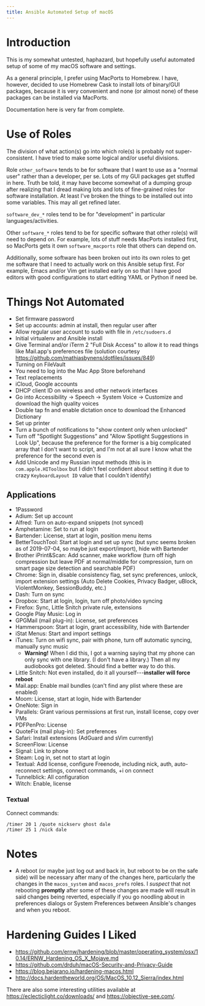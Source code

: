 ```yaml
---
title: Ansible Automated Setup of macOS
---
```


# Introduction

This is my somewhat untested, haphazard, but hopefully useful automated setup of some of my macOS software and settings.

As a general principle, I prefer using MacPorts to Homebrew.  I have, however, decided to use Homebrew Cask to install lots of binary/GUI packages, because it is very convenient and none (or almost none) of these packages can be installed via MacPorts.

Documentation here is very far from complete.


# Use of Roles

The division of what action(s) go into which role(s) is probably not super-consistent.  I have tried to make some logical and/or useful divisions.

Role `other_software` tends to be for software that I want to use as a "normal user" rather than a developer, per se.  Lots of my GUI packages get stuffed in here.  Truth be told, it may have become somewhat of a dumping group after realizing that I dread making lots and lots of fine-grained roles for software installation.  At least I've broken the things to be installed out into some variables.  This may all get refined later.

`software_dev_*` roles tend to be for "development" in particular languages/activities.

Other `software_*` roles tend to be for specific software that other role(s) will need to depend on.  For example, lots of stuff needs MacPorts installed first, so MacPorts gets it own `software_macports` role that others can depend on.

Additionally, some software has been broken out into its own roles to get me software that I need to actually work on this Ansible setup first.  For example, Emacs and/or Vim get installed early on so that I have good editors with good configurations to start editing YAML or Python if need be.


# Things Not Automated

* Set firmware password
* Set up accounts: admin at install, then regular user after
* Allow regular user account to sudo with file in `/etc/sudoers.d`
* Initial virtualenv and Ansible install
* Give Terminal and/or iTerm 2 "Full Disk Access" to allow it to read things like Mail.app's preferences file (solution courtesy https://github.com/mathiasbynens/dotfiles/issues/849)
* Turning on FileVault
* You need to log into the Mac App Store beforehand
* Text replacements
* iCloud, Google accounts
* DHCP client ID on wireless and other network interfaces
* Go into Accessibility → Speech → System Voice → Customize and download the high quality voices
* Double tap fn and enable dictation once to download the Enhanced Dictionary
* Set up printer
* Turn a bunch of notifications to "show content only when unlocked"
* Turn off "Spotlight Suggestions" and "Allow Spotlight Suggestions in Look Up", because the preference for the former is a big complicated array that I don't want to script, and I'm not at all sure I know what the preference for the second even is
* Add Unicode and my Russian input methods (this is in `com.apple.HIToolbox` but I didn't feel confident about setting it due to crazy `KeyboardLayout ID` value that I couldn't identify)


## Applications

* 1Password
* Adium: Set up account
* Alfred: Turn on auto-expand snippets (not synced)
* Amphetamine: Set to run at login
* Bartender: License, start at login, position menu items
* BetterTouchTool: Start at login and set up sync (but sync seems broken as of 2019-07-04, so maybe just export/import), hide with Bartender
* Brother iPrint&Scan: Add scanner, make workflow (turn off high compression but leave PDF at normal/middle for compression, turn on smart page size detection and searchable PDF)
* Chrome: Sign in, disable consistency flag, set sync preferences, unlock, import extension settings (Auto Delete Cookies, Privacy Badger, uBlock, ViolentMonkey, SessionBuddy, etc.)
* Dash: Turn on sync
* Dropbox: Start at login, login, turn off photo/video syncing
* Firefox: Sync, Little Snitch private rule, extensions
* Google Play Music: Log in
* GPGMail (mail plug-in): License, set preferences
* Hammerspoon: Start at login, grant accessibility, hide with Bartender
* iStat Menus: Start and import settings
* iTunes: Turn on wifi sync, pair with phone, turn off automatic syncing, manually sync music
  * **Warning!** When I did this, I got a warning saying that my phone can only sync with one library.  (I don't have a library.)  Then all my audiobooks got deleted.  Should find a better way to do this.
* Little Snitch: Not even installed, do it all yourself---**installer will force reboot**
* Mail.app: Enable mail bundles (can't find any plist where these are enabled)
* Moom: License, start at login, hide with Bartender
* OneNote: Sign in
* Parallels: Grant various permissions at first run, install license, copy over VMs
* PDFPenPro: License
* QuoteFix (mail plug-in): Set preferences
* Safari: Install extensions (AdGuard and sVim currently)
* ScreenFlow: License
* Signal: Link to phone
* Steam: Log in, set not to start at login
* Textual: Add license, configure Freenode, including nick, auth, auto-reconnect settings, connect commands, +i on connect
* Tunnelblick: All configuration
* Witch: Enable, license


### Textual

Connect commands:

```
/timer 20 1 /quote nickserv ghost dale
/timer 25 1 /nick dale
```


# Notes

* A reboot (or maybe just log out and back in, but reboot to be on the safe side) will be necessary after many of the changes here, particularly the changes in the `macos_system` and `macos_prefs` roles.  I *suspect* that not rebooting **promptly** after some of these changes are made will result in said changes being reverted, especially if you go noodling about in preferences dialogs or System Preferences between Ansible's changes and when you reboot.


# Hardening Guides I Liked

* https://github.com/ernw/hardening/blob/master/operating_system/osx/10.14/ERNW_Hardening_OS_X_Mojave.md
* https://github.com/drduh/macOS-Security-and-Privacy-Guide
* https://blog.bejarano.io/hardening-macos.html
* http://docs.hardentheworld.org/OS/MacOS_10.12_Sierra/index.html

There are also some interesting utilities available at <https://eclecticlight.co/downloads/> and <https://objective-see.com/>.

